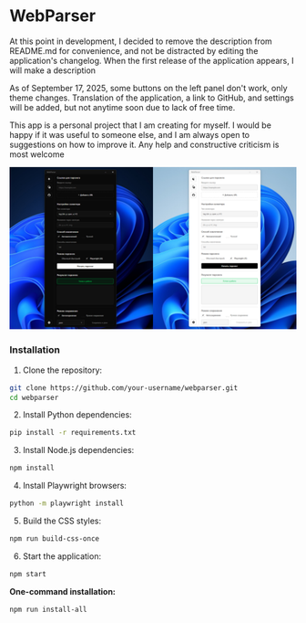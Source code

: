 # WebParser

At this point in development, I decided to remove the description from README.md for convenience, and not be distracted by editing the application's changelog. When the first release of the application appears, I will make a description

As of September 17, 2025, some buttons on the left panel don't work, only theme changes. Translation of the application, a link to GitHub, and settings will be added, but not anytime soon due to lack of free time.

This app is a personal project that I am creating for myself. I would be happy if it was useful to someone else, and I am always open to suggestions on how to improve it. Any help and constructive criticism is most welcome

![screenshot](https://github.com/mdapm9di/WebParser/blob/main/preview.jpg)

### Installation
1. Clone the repository:
```bash
git clone https://github.com/your-username/webparser.git
cd webparser
```

2. Install Python dependencies:
```bash
pip install -r requirements.txt
```

3. Install Node.js dependencies:
```bash
npm install
```

4. Install Playwright browsers:
```bash
python -m playwright install
```

5. Build the CSS styles:
```bash
npm run build-css-once
```

6. Start the application:
```bash
npm start
```

**One-command installation:**
```bash
npm run install-all
```